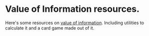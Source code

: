 # Value of Information resources.

Here's some resources on [value of information](https://en.wikipedia.org/wiki/Value_of_information).
Including utilities to calculate it and a card game made out of it.
